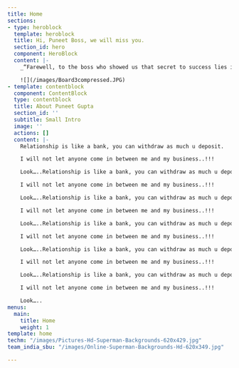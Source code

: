 ```yaml
---
title: Home
sections:
- type: heroblock
  template: heroblock
  title: Hi, Puneet Boss, we will miss you.
  section_id: hero
  component: HeroBlock
  content: |-
    _“Farewell, to the boss who showed us that secret to success lies in simple things like hard work and perseverance.”_

    ![](/images/Board3compressed.JPG)
- template: contentblock
  component: ContentBlock
  type: contentblock
  title: About Puneet Gupta
  section_id: ''
  subtitle: Small Intro
  image: ''
  actions: []
  content: |-
    Relationship is like a bank, you can withdraw as much u deposit.

    I will not let anyone come in between me and my business..!!!

    Look…..Relationship is like a bank, you can withdraw as much u deposit.

    I will not let anyone come in between me and my business..!!!

    Look…..Relationship is like a bank, you can withdraw as much u deposit.

    I will not let anyone come in between me and my business..!!!

    Look…..Relationship is like a bank, you can withdraw as much u deposit.

    I will not let anyone come in between me and my business..!!!

    Look…..Relationship is like a bank, you can withdraw as much u deposit.

    I will not let anyone come in between me and my business..!!!

    Look…..Relationship is like a bank, you can withdraw as much u deposit.

    I will not let anyone come in between me and my business..!!!

    Look…..
menus:
  main:
    title: Home
    weight: 1
template: home
techm: "/images/Pictures-Hd-Superman-Backgrounds-620x429.jpg"
team_india_sbu: "/images/Online-Superman-Backgrounds-Hd-620x349.jpg"

---
```


